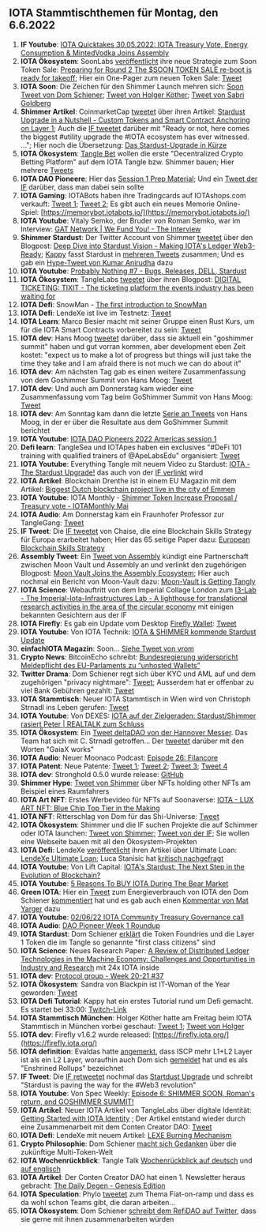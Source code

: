 ## IOTA Stammtischthemen für Montag, den 6.6.2022

1. **IF Youtube**: [IOTA Quicktakes 30.05.2022: IOTA Treasury Vote, Energy Consumption & MintedVodka Joins Assembly](https://www.youtube.com/watch?v=jACGSjjuktg)
2. **IOTA Ökosystem**: SoonLabs [veröffentlicht](https://twitter.com/soon_labs/status/1531502615015501825?s=20&t=fXnUbk626AmI09tPFUSa7g) ihre neue Strategie zum Soon Token Sale: [Preparing for Round 2 The $SOON TOKEN SALE re-boot is ready for takeoff](https://soonlabs.medium.com/preparing-for-round-2-10e35ca53640); Hier ein One-Pager zum neuen Token Sale: [Tweet](https://twitter.com/zizouIOTA/status/1531516736180211714?s=20&t=fXnUbk626AmI09tPFUSa7g)
3. **IOTA Soon**: Die Zeichen für den Shimmer Launch mehren sich: [Soon Tweet von Dom Schiener](https://twitter.com/DomSchiener/status/1531268786170503169?s=20&t=fXnUbk626AmI09tPFUSa7g); [Tweet von Holger Köther](https://twitter.com/HolgerKoether/status/1531272543323271168?s=20&t=fXnUbk626AmI09tPFUSa7g); [Tweet von Sabri Goldberg](https://twitter.com/Vrom14286662/status/1531630045411921921?s=20&t=x77p_KW0x9traCS3j1ObHQ)
4. **Shimmer Artikel**: CoinmarketCap [tweetet](https://twitter.com/CoinMarketCap/status/1531487766227582976?s=20&t=fXnUbk626AmI09tPFUSa7g) über ihren Artikel: [Stardust Upgrade in a Nutshell - Custom Tokens and Smart Contract Anchoring on Layer 1](https://coinmarketcap.com/gravity/articles/28957); Auch die [IF tweetet](https://twitter.com/iota/status/1531533427610099718?s=20&t=bUe7tMC5amrIpoLg4ta5nQ) darüber mit "Ready or not, here comes the biggest #utility upgrade the #IOTA ecosystem has ever witnessed. ..."; Hier noch die Übersetzung: [Das Stardust-Upgrade in Kürze](https://iota-kurs.de/das-stardust-upgrade-in-kuerze/)
5. **IOTA Ökosystem**: [Tangle Bet](https://twitter.com/TangleBet) wollen die erste "Decentralized Crypto Betting Platform" auf dem IOTA Tangle bzw. Shimmer bauen; Hier mehrere [Tweets](https://twitter.com/TangleBet/status/1531404087874535425?s=20&t=bUe7tMC5amrIpoLg4ta5nQ)
6. **IOTA DAO Pioneere**: Hier das [Session 1 Prep Material](https://docs.google.com/document/d/1km0qZv2utxVqoK3e2Ie3QbSaSXVloKU_Sfo90sCtkvs/edit#); Und ein [Tweet der IF](https://twitter.com/iota/status/1532633189272920064?s=20&t=VP0MaWUtziYsfYGMLaEubQ) darüber, dass man dabei sein sollte
7. **IOTA Gaming**: IOTABots haben ihre Tradingcards auf IOTAshops.com verkauft: [Tweet 1](https://twitter.com/iotabots/status/1531328082673512448?s=20&t=fXnUbk626AmI09tPFUSa7g); [Tweet 2](https://twitter.com/iotabots/status/1532768659982143488?s=20&t=DyA9UEEfR5y5zSCljfC14A); Es gibt auch ein neues Memorie Online-Spiel: [https://memorybot.iotabots.io/](https://memorybot.iotabots.io/)
8. **IOTA Youtube**: Vitaly Semko, der Bruder von Roman Semko, war im Interview: [GAT Network | We Fund You! - The Interview](https://www.youtube.com/watch?v=D-lpUNsMlNI)
9. **Shimmer Stardust**: Der Twitter Account von Shimmer [tweetet](https://twitter.com/shimmernet/status/1531621596565504006?s=20&t=_ZZTJDc4b8_7M96_Cr4XGg) über den Blogpost: [Deep Dive into Stardust Vision - Making IOTA's Ledger Web3-Ready](https://blog.shimmer.network/stardust-upgrade-in-a-nutshell/); [Kappy](https://twitter.com/Rob_Daykin) fasst Stardust in [mehreren Tweets](https://twitter.com/Rob_Daykin/status/1531626622285135874?t=uMtYCW4htn6zytGZZyTv5Q&s=19) zusammen; Und es gab ein [Hype-Tweet von Kumar Anirudha](https://twitter.com/kranirudha/status/1531631028992761858?s=20&t=OwXUL0jAkWtTJd8Z1nBtYw) dazu
10. **IOTA Youtube**: [Probably Nothing #7 - Bugs, Releases, DELL, Stardust](https://www.youtube.com/watch?v=_kjJb9JQoRo)
11. **IOTA Ökosystem**: TangleLabs [tweetet](https://twitter.com/Tangle_Labs/status/1531606480104849413?s=20) über ihren Blogpost: [DIGITAL TICKETING: TIXIT - The ticketing platform the events industry has been waiting for](https://blog.tanglelabs.io/tixit-the-ticketing-platform-the-events-industry-has-been-waiting-for/)
12. **IOTA Defi**: SnowMan - [The first introduction to SnowMan](https://medium.com/@SnowMan_Finance/the-first-introduction-to-snowman-c860ed224130)
13. **IOTA Defi**: LendeXe ist live im Testnetz: [Tweet](https://twitter.com/Sahinli0092/status/1531671635014598658?s=20)
14. **IOTA Learn**: Marco Besier macht mit seiner Gruppe einen Rust Kurs, um für die IOTA Smart Contracts vorbereitet zu sein: [Tweet](https://twitter.com/marcobesier/status/1531891840554881026?s=20&t=OwXUL0jAkWtTJd8Z1nBtYw)
15. **IOTA dev**: Hans Moog [tweetet](https://twitter.com/hus_qy/status/1531563433132445698?s=20&t=OwXUL0jAkWtTJd8Z1nBtYw) darüber, dass sie aktuell ein "goshimmer summit" haben und gut vorran kommen, aber development eben Zeit kostet: "expect us to make a lot of progress but things will just take the time they take and I am afraid there is not much we can do about it"
16. **IOTA dev**: Am nächsten Tag gab es einen weitere Zusammenfassung von dem Goshimmer Summit von Hans Moog: [Tweet](https://twitter.com/hus_qy/status/1532069706626048001?s=20&t=3z41feBD_bFMYBpxfPFwYw)
17. **IOTA dev**: Und auch am Donnerstag kam wieder eine Zusammenfassung vom Tag beim GoShimmer Summit von Hans Moog: [Tweet](https://twitter.com/hus_qy/status/1532496251505324032?s=20&t=VP0MaWUtziYsfYGMLaEubQ)
18. **IOTA dev**: Am Sonntag kam dann die letzte [Serie an Tweets](https://twitter.com/hus_qy/status/1533539516836990976?s=20&t=lVl9NRd5AZLNKweBkpSixg) von Hans Moog, in der er über die Resultate aus dem GoShimmer Summit berichtet
19. **IOTA Youtube**: [IOTA DAO Pioneers 2022 Americas session 1](https://www.youtube.com/watch?v=GJhAMmRQOp8)
20. **Defi learn**: TangleSea und IOTApes haben ein exclusives "#DeFi 101 training with qualified trainers of @ApeLabsEdu" organisiert: [Tweet](https://twitter.com/TangleSeaDEX/status/1531878208248762368?s=20&t=OwXUL0jAkWtTJd8Z1nBtYw)
21. **IOTA Youtube**: Everything Tangle mit neuem Video zu Stardust: [IOTA - The Stardust Upgrade!](https://www.youtube.com/watch?v=4qrwxUtxPwE&t=186s) das auch von der [IF verlinkt](https://twitter.com/iota/status/1531944756464562176?s=20&t=AQyiivMc8aVv5OvChnZc_g) wird
22. **IOTA Artikel**: Blockchain Drenthe ist in einem EU Magazin mit dem Artikel: [Biggest Dutch blockchain project live in the city of Emmen](https://northsearegion.eu/bling/news/biggest-dutch-blockchain-project-live-in-the-city-of-emmen/)
23. **IOTA Youtube**: IOTA Monthly - [Shimmer Token Increase Proposal / Treasury vote - IOTAMonthly Mai](https://www.youtube.com/watch?v=sujpLWjZE7E)
24. **IOTA Audio**: Am Donnerstag kam ein Fraunhofer Professor zur TangleGang: [Tweet](https://twitter.com/GangTangleTalk/status/1531956899893104641?s=20&t=7lxdlXh931Dp7nfrWbXsTA)
25. **IF Tweet**: Die [IF tweetet](https://twitter.com/iota/status/1531938612186603522?s=20&t=NXm5whVqdn-oAp71d2srRg) von Chaise, die eine Blockchain Skills Strategy für Europa erarbeitet haben; Hier das 65 seitige Paper dazu: [European Blockchain Skills Strategy](https://chaise-blockchainskills.eu/wp-content/uploads/2022/05/CHAISE-European-Blockchain-Skills-Strategy.pdf)
26. **Assembly Tweet**: Ein [Tweet von Assembly](https://twitter.com/assembly_net/status/1531984345724076033?s=20&t=mBIFFhxezJq57-eevjRr2Q) kündigt eine Partnerschaft zwischen Moon Vault und Assembly an und verlinkt den zugehörigen Blogpost: [Moon Vault Joins the Assembly Ecosystem](https://blog.assembly.sc/moon-vault-joins-the-assembly-ecosystem/); Hier auch nochmal ein Bericht von Moon-Vault dazu: [Moon-Vault is Getting Tangly](https://medium.com/@MoonVault/moon-vault-is-getting-tangly-c1d138ed0a81)
27. **IOTA Science**: Webauftritt von dem Imperial Collage London zum [I3-Lab - The Imperial-Iota-Infrastructures Lab - A lighthouse for translational research activities in the area of the circular economy](https://www.imperial.ac.uk/iota-infrastructures-lab/people/) mit einigen bekannten Gesichtern aus der IF
28. **IOTA Firefly**: Es gab ein Update vom Desktop [Firefly Wallet](https://firefly.iota.org/): [Tweet](https://twitter.com/tanglebay/status/1532087919464398849?s=20&t=3z41feBD_bFMYBpxfPFwYw)
29. **IOTA Youtube**: Von IOTA Technik: [IOTA & SHIMMER kommende Stardust Update](https://www.youtube.com/watch?v=MziNKPhLDR0)
30. **einfachIOTA Magazin**: Soon... [Siehe Tweet von vrom](https://twitter.com/Vrom14286662/status/1532024018198568961?s=20&t=3z41feBD_bFMYBpxfPFwYw)
31. **Crypto News**: BitcoinEcho schreibt: [Bundesregierung widerspricht Meldepflicht des EU-Parlaments zu “unhosted Wallets”]( https://www.btc-echo.de/news/bundesregierung-sieht-tfr-entwurf-vom-eu-parlament-kritisch-144454/)
32. **Twitter Drama**: Dom Schiener regt sich über KYC und AML auf und dem zugehörigen "privacy nightmare": [Tweet](https://twitter.com/DomSchiener/status/1532238199107600386?s=20&t=3z41feBD_bFMYBpxfPFwYw); Ausserdem hat er offenbar zu viel Bank Gebühren gezahlt: [Tweet](https://twitter.com/DomSchiener/status/1532285230069039106?s=20&t=VP0MaWUtziYsfYGMLaEubQ)
33. **IOTA Stammtisch**: Neuer IOTA Stammtisch in Wien wird von Christoph Strnadl ins Leben gerufen: [Tweet](https://twitter.com/archimate/status/1532111837721939969?t=HzOB7DmifqwXu0IQGCCdBA&s=19)
34. **IOTA Youtube**: Von DEXES: [IOTA auf der Zielgeraden: Stardust/Shimmer rasiert Peter | REALTALK zum Schluss](https://www.youtube.com/watch?v=aR72HCz0GJU&feature=youtu.be)
35. **IOTA Ökosystem**: Ein [Tweet deltaDAO von der Hannover Messer](https://twitter.com/deltaDAO/status/1532349622273941509?s=20&t=az5m3tOENAqza2EXv5FTYw). Das Team hat sich mit C. Strnadl getroffen... Der [tweetet](https://twitter.com/archimate/status/1532365198862045184?s=20&t=VP0MaWUtziYsfYGMLaEubQ) darüber mit den Worten "GaiaX works"
36. **IOTA Audio**: Neuer Moonaco Podcast: [Episode 26: Filancore](https://open.spotify.com/episode/3beXNhHEQGhe8Kiyuk3a7X)
37. **IOTA Patent**: Neue Patente: [Tweet 1](https://twitter.com/muandelo/status/1532260035031605249); [Tweet 2](https://twitter.com/muandelo/status/1532258718506696705); [Tweet 3](https://twitter.com/muandelo/status/1532255785283108865); [Tweet 4](https://twitter.com/muandelo/status/1532613554754437122)
38. **IOTA dev**: Stronghold 0.5.0 wurde release: [GitHub](https://github.com/iotaledger/stronghold.rs)
39. **Shimmer Hype**: [Tweet von Shimmer](https://twitter.com/shimmernet/status/1532346302050324481?s=20&t=7WG_iW2D23VKuTBs8nDlsA) über NFTs holding other NFTs am Beispiel eines Raumfahrers
40. **IOTA Art NFT**: Erstes Werbevideo für NFTs auf Soonaverse: [IOTA - LUX ART NFT: Blue Chip Top Tier in the Making](https://www.youtube.com/watch?v=DTzynNaLnOc)
41. **IOTA NFT**: Ritterschlag von Dom für das Shi-Universe: [Tweet](https://twitter.com/DomSchiener/status/1532432918261510144?s=20&t=e5lM6uFQLMyLZd6YjAGHJg)
42. **IOTA Ökosystem**: Shimmer und die IF suchen Projekte die auf Schimmer oder IOTA launchen: [Tweet von Shimmer](https://twitter.com/shimmernet/status/1532376503991812097?s=20&t=e5lM6uFQLMyLZd6YjAGHJg); [Tweet von der IF](https://twitter.com/iota/status/1532433107193843732?s=20&t=e5lM6uFQLMyLZd6YjAGHJg); Sie wollen eine Webseite bauen mit all den Ökosystem-Projekten
43. **IOTA Defi**: LendeXe [veröffentlicht](https://twitter.com/LendeXeFinance/status/1532445279558967297?s=20&t=e5lM6uFQLMyLZd6YjAGHJg) ihren Artikel über Ultimate Loan: [LendeXe Ultimate Loan](https://medium.com/@LendeXeFinance/lendexe-ultimate-loan-eb66d3c5b157); Luca Stanisic hat [kritisch nachgefragt](https://twitter.com/lukastanisic99/status/1532452961946943503?s=20&t=VP0MaWUtziYsfYGMLaEubQ)
44. **IOTA Youtube**: Von Lift Capital: [IOTA's Stardust: The Next Step in the Evolution of Blockchain?](https://www.youtube.com/watch?v=lVeq9AQvR0Q)
45. **IOTA Youtube**: [5 Reasons To BUY IOTA During The Bear Market](https://www.youtube.com/watch?v=_Nn2--w6mnk)
46. **Green IOTA**: Hier ein [Tweet](https://twitter.com/FeelessN/status/1532431066551701517?s=20&t=VP0MaWUtziYsfYGMLaEubQ) zum Energieverbrauch von IOTA den Dom Schiener [kommentiert](https://twitter.com/DomSchiener/status/1532444678284623893?s=20&t=VP0MaWUtziYsfYGMLaEubQ) hat und es gab auch einen [Kommentar von Mat Yarger](https://twitter.com/Mat_Yarger/status/1532448727323099142?s=20&t=VP0MaWUtziYsfYGMLaEubQ) dazu
47. **IOTA Youtube**: [02/06/22 IOTA Community Treasury Governance call](https://www.youtube.com/watch?v=nAUP-j3Ogz0&feature=youtu.be)
48. **IOTA Audio**: [DAO Pioneer Week 1 Roundup](https://twitter.com/antonionardella/status/1532689240173203460?s=20&t=VP0MaWUtziYsfYGMLaEubQ)
49. **IOTA Stardust**: Dom Schiener [erklärt](https://twitter.com/DomSchiener/status/1532715290106249218?s=20&t=VP0MaWUtziYsfYGMLaEubQ) die Token Foundries und die Layer 1 Token die im Tangle so genannte "first class citizens" sind
50. **IOTA Science**: Neues Research Paper: [A Review of Distributed Ledger Technologies in the Machine Economy: Challenges and Opportunities in Industry and Research](https://www.sciencedirect.com/science/article/pii/S2212827122004103#) mit 24x IOTA inside
51. **IOTA dev**: [Protocol group - Week 20-21 #37](https://github.com/iotaledger/research-updates/discussions/37)
52. **IOTA Ökosystem**: Sandra von Blackpin ist IT-Woman of the Year geworden: [Tweet](https://twitter.com/BLACKPIN_GmbH/status/1532679869703892992?s=20&t=VP0MaWUtziYsfYGMLaEubQ)
53. **IOTA Defi Tutorial**: Kappy hat ein erstes Tutorial rund um Defi gemacht. Es startet bei 33:00: [Twitch-Link](https://www.twitch.tv/videos/1493631891)
54. **IOTA Stammtisch München**: Holger Köther hatte am Freitag beim IOTA Stammtisch in München vorbei geschaut: [Tweet 1](https://twitter.com/IotaMunchen/status/1532995169292898304?s=20&t=D_s1oM9eSk5yRdR4iQb3jA); [Tweet von Holger](https://twitter.com/HolgerKoether/status/1533073995557388288?s=20&t=z6JfZogrbF3eSaDUYTyyIQ)
55. **IOTA dev**: Firefly v1.6.2 wurde released: [https://firefly.iota.org/](https://firefly.iota.org/)
56. **IOTA definition**: Evaldas hatte [angemerkt](https://twitter.com/Vrom14286662/status/1533001898890268673?s=20&t=8tktoLf-Thd59EKsOqhnXQ), dass ISCP mehr L1+L2 Layer ist als ein L2 Layer, woraufhin auch Dom sich [gemeldet](https://twitter.com/DomSchiener/status/1533068490214612994?s=20&t=8tktoLf-Thd59EKsOqhnXQ) hat und es als "Enshrined Rollups" bezeichnet
57. **IF Tweet**: Die [IF retweetet](https://twitter.com/iota/status/1533071070747676672?s=20&t=8tktoLf-Thd59EKsOqhnXQ) nochmal das [Startdust Upgrade](https://blog.shimmer.network/stardust-upgrade-in-a-nutshell/) und schreibt "Stardust is paving the way for the #Web3 revolution"
58. **IOTA Youtube**: Von Spec Weekly: [Episode 6: SHIMMER SOON, Roman's return, and GOSHIMMER SUMMIT!](https://www.youtube.com/watch?v=Lq-05nC2L_A)
59. **IOTA Artikel**: Neuer IOTA Artikel von TangleLabs über digitale Identität: [Getting Started with IOTA Identity](https://blog.tanglelabs.io/getting-started-with-iota-identity/) ; Der Artikel entstand wieder durch eine Zusammenarbeit mit dem Conten Creator DAO: [Tweet](https://twitter.com/IOTAcontentDAO/status/1533110984495071233?s=20&t=8tktoLf-Thd59EKsOqhnXQ)
60. **IOTA Defi**: LendeXe mit neuem Artikel: [LEXE Burning Mechanism](https://medium.com/@LendeXeFinance/lexe-burning-mechanism-facae93ae8fe)
61. **Crypto Philosophie**: Dom Schiener [macht sich Gedanken](https://twitter.com/DomSchiener/status/1533362209623007234?s=20&t=8tktoLf-Thd59EKsOqhnXQ) über die zukünftige Multi-Token-Welt 
62. **IOTA Wochenrückblick**: Tangle Talk [Wochenrückblick auf deutsch](https://www.iota-talk.com/index.php?article/191-week-in-review-may-28th-to-june-4th-2022/) und [auf englisch](https://www.iota-talk.com/index.php?article/191-week-in-review-may-28th-to-june-4th-2022/)
63. **IOTA Artikel**: Der Conten Creator DAO hat einen 1. Newsletter heraus gebracht: [The Daily Degen - Genesis Edition](https://iotacreator.substack.com/p/coming-soon?r=1ic5o4&s=w&utm_campaign=post&utm_medium=web)
64. **IOTA Speculation**: Phylo [tweetet](https://twitter.com/PhyloIota/status/1533363487350878208?s=20&t=o6P_PW7keY-httj0w7_7Zw) zum Thema Fiat-on-ramp und dass es da wohl schon Teams gibt, die daran arbeiten...
65. **IOTA Ökosystem**: Dom Schiener [schreibt dem RefiDAO auf Twitter](https://twitter.com/DomSchiener/status/1533491185393750017?s=20&t=fWo1YuFrkP9p6jIwDmymrQ), dass sie gerne mit ihnen zusammenarbeiten würden

